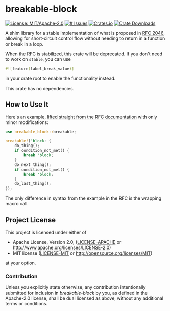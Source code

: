 # breakable-block
[![License: MIT/Apache-2.0](https://img.shields.io/badge/license-MIT%2FApache--2.0-blue.svg)](LICENSE-MIT)
[![# Issues](https://img.shields.io/github/issues/zedseven/breakable-block?logo=github)](https://github.com/zedseven/breakable-block/issues)
[![Crates.io](https://img.shields.io/crates/v/breakable-block?logo=rust)](https://crates.io/crates/breakable-block)
[![Crate Downloads](https://img.shields.io/crates/d/breakable-block?logo=azure-artifacts)](https://crates.io/crates/breakable-block)

A shim library for a stable implementation of what is proposed in
[RFC 2046](https://rust-lang.github.io/rfcs/2046-label-break-value.html),
allowing for short-circuit control flow without needing to return in a
function or break in a loop.

When the RFC is stabilized, this crate will be deprecated. If you don't
need to work on `stable`, you can use
```rust
#![feature(label_break_value)]
```
in your crate root to enable the functionality instead.

This crate has no dependencies.

## How to Use It
Here's an example, [lifted straight from the RFC documentation](https://rust-lang.github.io/rfcs/2046-label-break-value.html#motivation)
with only minor modifications:

```rust
use breakable_block::breakable;

breakable!('block: {
    do_thing();
    if condition_not_met() {
        break 'block;
    }
    do_next_thing();
    if condition_not_met() {
        break 'block;
    }
    do_last_thing();
});
```

The only difference in syntax from the example in the RFC is the wrapping
macro call.

## Project License
This project is licensed under either of

- Apache License, Version 2.0, ([LICENSE-APACHE](LICENSE-APACHE) or
  http://www.apache.org/licenses/LICENSE-2.0)
- MIT license ([LICENSE-MIT](LICENSE-MIT) or
  http://opensource.org/licenses/MIT)

at your option.

### Contribution
Unless you explicitly state otherwise, any contribution intentionally submitted
for inclusion in *breakable-block* by you, as defined in the Apache-2.0 license,
shall be dual licensed as above, without any additional terms or conditions.
